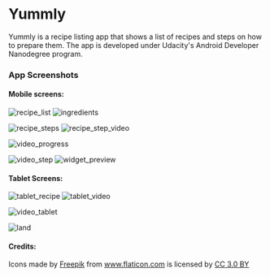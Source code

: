 # Yummly

Yummly is a recipe listing app that shows a list of recipes and steps on how to prepare them. The app is developed under Udacity's Android Developer Nanodegree program.

### App Screenshots

#### Mobile screens:

![recipe_list](https://user-images.githubusercontent.com/5392993/48402080-bbdca680-e750-11e8-8f23-4d9927e4952b.jpg)  ![ingredients](https://user-images.githubusercontent.com/5392993/48402079-bb441000-e750-11e8-9a68-1ca0d1fc811a.jpg)

![recipe_steps](https://user-images.githubusercontent.com/5392993/48399848-d27fff00-e74a-11e8-9ba5-ed0c15ea0e68.jpg)  ![recipe_step_video](https://user-images.githubusercontent.com/5392993/48399849-d27fff00-e74a-11e8-8450-eee9b7a906d5.jpg)

![video_progress](https://user-images.githubusercontent.com/5392993/48399851-d3189580-e74a-11e8-87ec-eb5e5a5eed11.jpg)

![video_step](https://user-images.githubusercontent.com/5392993/48399852-d3189580-e74a-11e8-97c5-7c430632b34d.jpg)  ![widget_preview](https://user-images.githubusercontent.com/5392993/48399853-d3189580-e74a-11e8-88a7-1101222afd06.jpg)


#### Tablet Screens:

![tablet_recipe](https://user-images.githubusercontent.com/5392993/48399862-dad83a00-e74a-11e8-9d67-1d5ee23fccd8.jpg)  ![tablet_video](https://user-images.githubusercontent.com/5392993/48399863-dad83a00-e74a-11e8-8fe9-0df40db9ccb9.jpg)

![video_tablet](https://user-images.githubusercontent.com/5392993/48399864-db70d080-e74a-11e8-9745-0b7a3d0aa492.jpg)

![land](https://user-images.githubusercontent.com/5392993/48399860-dad83a00-e74a-11e8-8b63-241df5f4c52c.jpg)

#### Credits:
<div>Icons made by <a href="https://www.freepik.com" title="Freepik">Freepik</a> from <a href="https://www.flaticon.com/" title="Flaticon">www.flaticon.com</a> is licensed by <a href="http://creativecommons.org/licenses/by/3.0/" title="Creative Commons BY 3.0" target="_blank">CC 3.0 BY</a></div>
